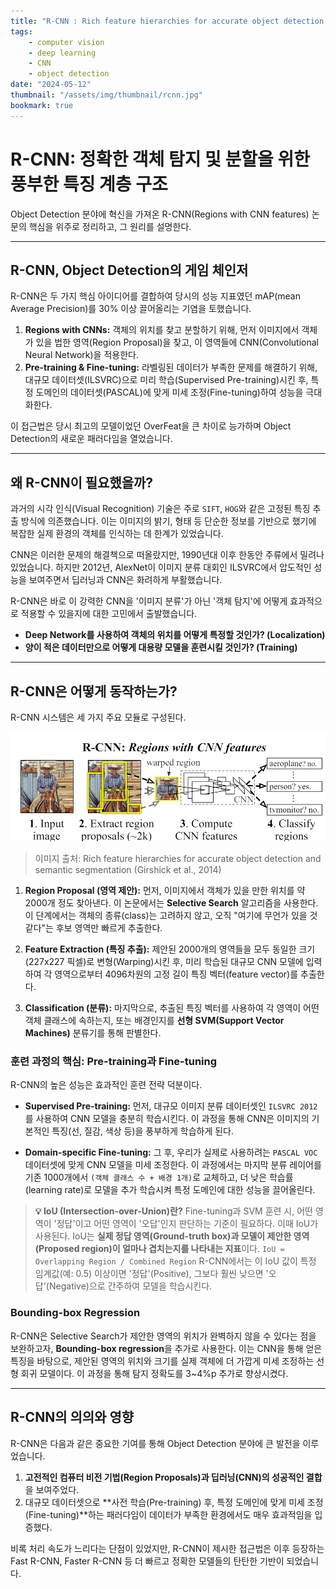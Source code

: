 ```yaml
---
title: "R-CNN : Rich feature hierarchies for accurate object detection and semantic segmentation"
tags:
    - computer vision
    - deep learning
    - CNN
    - object detection
date: "2024-05-12"
thumbnail: "/assets/img/thumbnail/rcnn.jpg"
bookmark: true
---
```


# R-CNN: 정확한 객체 탐지 및 분할을 위한 풍부한 특징 계층 구조

Object Detection 분야에 혁신을 가져온 R-CNN(Regions with CNN features) 논문의 핵심을 위주로 정리하고, 그 원리를 설명한다.

---

## R-CNN, Object Detection의 게임 체인저

R-CNN은 두 가지 핵심 아이디어를 결합하여 당시의 성능 지표였던 mAP(mean Average Precision)를 30% 이상 끌어올리는 기염을 토했습니다.

1.  **Regions with CNNs:** 객체의 위치를 찾고 분할하기 위해, 먼저 이미지에서 객체가 있을 법한 영역(Region Proposal)을 찾고, 이 영역들에 CNN(Convolutional Neural Network)을 적용한다.
2.  **Pre-training & Fine-tuning:** 라벨링된 데이터가 부족한 문제를 해결하기 위해, 대규모 데이터셋(ILSVRC)으로 미리 학습(Supervised Pre-training)시킨 후, 특정 도메인의 데이터셋(PASCAL)에 맞게 미세 조정(Fine-tuning)하여 성능을 극대화한다.

이 접근법은 당시 최고의 모델이었던 OverFeat을 큰 차이로 능가하며 Object Detection의 새로운 패러다임을 열었습니다.

---

## 왜 R-CNN이 필요했을까?

과거의 시각 인식(Visual Recognition) 기술은 주로 `SIFT`, `HOG`와 같은 고정된 특징 추출 방식에 의존했습니다. 이는 이미지의 밝기, 형태 등 단순한 정보를 기반으로 했기에 복잡한 실제 환경의 객체를 인식하는 데 한계가 있었습니다.

CNN은 이러한 문제의 해결책으로 떠올랐지만, 1990년대 이후 한동안 주류에서 밀려나 있었습니다. 하지만 2012년, AlexNet이 이미지 분류 대회인 ILSVRC에서 압도적인 성능을 보여주면서 딥러닝과 CNN은 화려하게 부활했습니다.

R-CNN은 바로 이 강력한 CNN을 '이미지 분류'가 아닌 '객체 탐지'에 어떻게 효과적으로 적용할 수 있을지에 대한 고민에서 출발했습니다.

* **Deep Network를 사용하여 객체의 위치를 어떻게 특정할 것인가? (Localization)**
* **양이 적은 데이터만으로 어떻게 대용량 모델을 훈련시킬 것인가? (Training)**

---

## R-CNN은 어떻게 동작하는가?

R-CNN 시스템은 세 가지 주요 모듈로 구성된다.

![R-CNN 모델 구조](/assets/img/r_cnn_architecture.png)
> 이미지 출처: Rich feature hierarchies for accurate object detection and semantic segmentation (Girshick et al., 2014)

1.  **Region Proposal (영역 제안):** 먼저, 이미지에서 객체가 있을 만한 위치를 약 2000개 정도 찾아낸다. 이 논문에서는 **Selective Search** 알고리즘을 사용한다. 이 단계에서는 객체의 종류(class)는 고려하지 않고, 오직 "여기에 무언가 있을 것 같다"는 후보 영역만 빠르게 추출한다.

2.  **Feature Extraction (특징 추출):** 제안된 2000개의 영역들을 모두 동일한 크기(227x227 픽셀)로 변형(Warping)시킨 후, 미리 학습된 대규모 CNN 모델에 입력하여 각 영역으로부터 4096차원의 고정 길이 특징 벡터(feature vector)를 추출한다.

3.  **Classification (분류):** 마지막으로, 추출된 특징 벡터를 사용하여 각 영역이 어떤 객체 클래스에 속하는지, 또는 배경인지를 **선형 SVM(Support Vector Machines)** 분류기를 통해 판별한다.

### 훈련 과정의 핵심: Pre-training과 Fine-tuning

R-CNN의 높은 성능은 효과적인 훈련 전략 덕분이다.

-   **Supervised Pre-training:** 먼저, 대규모 이미지 분류 데이터셋인 `ILSVRC 2012`를 사용하여 CNN 모델을 충분히 학습시킨다. 이 과정을 통해 CNN은 이미지의 기본적인 특징(선, 질감, 색상 등)을 풍부하게 학습하게 된다.

-   **Domain-specific Fine-tuning:** 그 후, 우리가 실제로 사용하려는 `PASCAL VOC` 데이터셋에 맞게 CNN 모델을 미세 조정한다. 이 과정에서는 마지막 분류 레이어를 기존 1000개에서 `(객체 클래스 수 + 배경 1개)`로 교체하고, 더 낮은 학습률(learning rate)로 모델을 추가 학습시켜 특정 도메인에 대한 성능을 끌어올린다.

> **💡 IoU (Intersection-over-Union)란?**
> Fine-tuning과 SVM 훈련 시, 어떤 영역이 '정답'이고 어떤 영역이 '오답'인지 판단하는 기준이 필요하다. 이때 IoU가 사용된다. IoU는 **실제 정답 영역(Ground-truth box)과 모델이 제안한 영역(Proposed region)이 얼마나 겹치는지를 나타내는 지표**이다.
> `IoU = Overlapping Region / Combined Region`
> R-CNN에서는 이 IoU 값이 특정 임계값(예: 0.5) 이상이면 '정답'(Positive), 그보다 훨씬 낮으면 '오답'(Negative)으로 간주하여 모델을 학습시킨다.

### Bounding-box Regression

R-CNN은 Selective Search가 제안한 영역의 위치가 완벽하지 않을 수 있다는 점을 보완하고자, **Bounding-box regression**을 추가로 사용한다. 이는 CNN을 통해 얻은 특징을 바탕으로, 제안된 영역의 위치와 크기를 실제 객체에 더 가깝게 미세 조정하는 선형 회귀 모델이다. 이 과정을 통해 탐지 정확도를 3~4%p 추가로 향상시켰다.

---

## R-CNN의 의의와 영향

R-CNN은 다음과 같은 중요한 기여를 통해 Object Detection 분야에 큰 발전을 이루었습니다.

1.  **고전적인 컴퓨터 비전 기법(Region Proposals)과 딥러닝(CNN)의 성공적인 결합**을 보여주었다.
2.  대규모 데이터셋으로 **사전 학습(Pre-training) 후, 특정 도메인에 맞게 미세 조정(Fine-tuning)**하는 패러다임이 데이터가 부족한 환경에서도 매우 효과적임을 입증했다.

비록 처리 속도가 느리다는 단점이 있었지만, R-CNN이 제시한 접근법은 이후 등장하는 Fast R-CNN, Faster R-CNN 등 더 빠르고 정확한 모델들의 탄탄한 기반이 되었습니다.